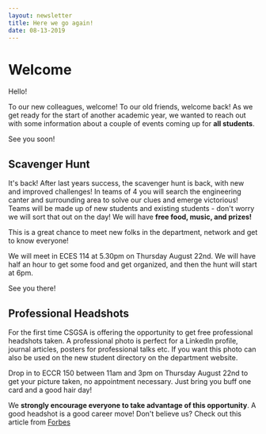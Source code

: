 ```yaml
---
layout: newsletter
title: Here we go again!
date: 08-13-2019
---
```

# Welcome

Hello!

To our new colleagues, welcome! To our old friends, welcome back! As we get ready for the start of another academic year, we wanted to reach out with some information about a couple of events coming up for **all students**.

See you soon!

## Scavenger Hunt
It's back! After last years success, the scavenger hunt is back, with new and improved challenges! In teams of 4 you will search the engineering canter and surrounding area to solve our clues and emerge victorious! Teams will be made up of new students and existing students - don't worry we will sort that out on the day! We will have **free food, music, and prizes!**

This is a great chance to meet new folks in the department, network and get to know everyone!

We will meet in ECES 114 at 5.30pm on Thursday August 22nd. We will have half an hour to get some food and get organized, and then the hunt will start at 6pm.

See you there!

## Professional Headshots
For the first time CSGSA is offering the opportunity to get free professional headshots taken. A professional photo is perfect for a LinkedIn profile, journal articles, posters for professional talks etc. If you want this photo can also be used on the new student directory on the department website.

Drop in to ECCR 150 between 11am and 3pm on Thursday August 22nd to get your picture taken, no appointment necessary. Just bring you buff one card and a good hair day!

We **strongly encourage everyone to take advantage of this opportunity**. A good headshot is a good career move! Don't believe us? Check out this article from [Forbes](https://www.forbes.com/sites/williamarruda/2018/09/05/the-best-linkedin-headshots-and-how-to-create-yours/#690dde06d2fa)
